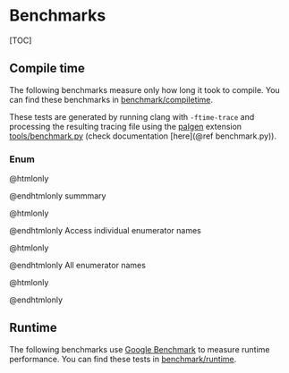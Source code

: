 # Benchmarks

[TOC]

## Compile time
The following benchmarks measure only how long it took to compile. You can find these benchmarks in [benchmark/compiletime](https://github.com/Tsche/repr/tree/master/benchmark/compiletime).

These tests are generated by running clang with `-ftime-trace` and processing the resulting tracing file using the [palgen](https://github.com/palliate/palgen) extension [tools/benchmark.py](https://github.com/Tsche/repr/tree/master/tools/benchmark.py) (check documentation [here](@ref benchmark.py)). 

### Enum
@htmlonly <div id="enum"></div> @endhtmlonly
summmary

@htmlonly <div id="enum_name"></div> @endhtmlonly
Access individual enumerator names

@htmlonly <br/> <div id="enum_names"></div> @endhtmlonly
All enumerator names

@htmlonly
<script type="text/javascript">
  render_chart("#enum", window.location.origin + "/enum/librepr::enum_names<Foo>.json");
  render_chart("#enum_name", window.location.origin + "/benchmark/enum/librepr::enum_name<Foo>.json");
  render_chart("#enum_names", window.location.origin + "/benchmark/enum/librepr::enum_names<Foo>.json");
</script>
@endhtmlonly

## Runtime
The following benchmarks use [Google Benchmark](https://github.com/google/benchmark/) to measure runtime performance. You can find these tests in [benchmark/runtime](https://github.com/Tsche/repr/tree/master/benchmark/runtime).